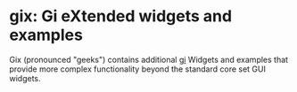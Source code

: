 # gix: Gi eXtended widgets and examples

Gix (pronounced "geeks") contains additional [gi](https://github.com/goki/gi) Widgets and examples that provide more complex functionality beyond the standard core set GUI widgets.


